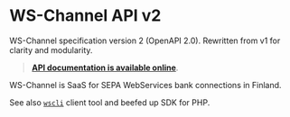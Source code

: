 # WS-Channel API v2

WS-Channel specification version 2 (OpenAPI 2.0). Rewritten from v1
for clarity and modularity.

> **[API documentation is available online](https://isecure.fi/wsapi_v2/index.html)**.

WS-Channel is SaaS for SEPA WebServices bank connections in
Finland.

See also [`wscli`](https://github.com/isecurefi/wscli-php) client tool
and beefed up SDK for PHP.


